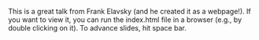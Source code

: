 This is a great talk from Frank Elavsky (and he created it as a webpage!).  If you want to view it, you can run the index.html file in a browser (e.g., by double clicking on it).  To advance slides, hit space bar.  
